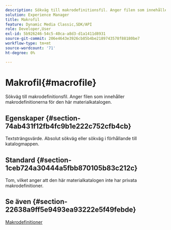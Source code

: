 ```yaml
---
description: Sökväg till makrodefinitionsfil. Anger filen som innehåller makrodefinitionerna för den här materialkatalogen.
solution: Experience Manager
title: Makrofil
feature: Dynamic Media Classic,SDK/API
role: Developer,User
exl-id: 5b926246-54c5-40ca-a8d3-d1a1411d8931
source-git-commit: 206e4643e3926cb85b4be2189743578f88180be7
workflow-type: tm+mt
source-wordcount: '71'
ht-degree: 0%

---
```


# Makrofil{#macrofile}

Sökväg till makrodefinitionsfil. Anger filen som innehåller makrodefinitionerna för den här materialkatalogen.

## Egenskaper {#section-74ab431f12fb4fc9b1e222c752cfb4cb}

Textsträngsvärde. Absolut sökväg eller sökväg i förhållande till katalogmappen.

## Standard {#section-1ceb724a30444a5fbb870105b83c212c}

Tom, vilket anger att den här materialkatalogen inte har privata makrodefinitioner.

## Se även {#section-22638a9ff5e9493ea93222e5f49febde}

[Makrodefinitioner](../../../../../ir-api/material-cat/image-rendering-api-ref/c-ir-material-catalog/c-ir-macro-definition-reference/c-ir-macro-definition-reference.md#concept-477b77fa187147bfa55fa67134d4a453)
